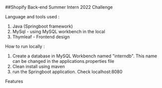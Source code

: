 ##Shopify Back-end Summer Intern 2022 Challenge 

Language and tools used :

1. Java (Springboot framework)
2. MySql - using MySQL workbench in the local
3. Thymleaf - Frontend design

How to run locally :

1. Create a database in MySQL Workbench named "interndb". This name can be changed in the applications.properties file
2. Clean install using maven
3. run the Springboot application. Check localhost:8080

Features
